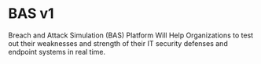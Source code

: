 # BAS v1

 Breach and Attack Simulation (BAS) Platform Will Help Organizations to test out their weaknesses and strength of their IT security defenses and endpoint systems in real time. 

